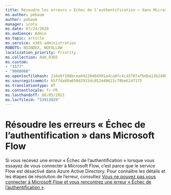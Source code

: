 ```yaml
---
title: Résoudre les erreurs « Échec de l’authentification » dans Microsoft Flow
ms.author: pebaum
author: pebaum
manager: scotv
ms.date: 07/24/2020
ms.audience: Admin
ms.topic: article
ms.service: o365-administration
ROBOTS: NOINDEX, NOFOLLOW
localization_priority: Priority
ms.collection: Adm_O365
ms.custom:
- "1577"
- "9000088"
ms.openlocfilehash: 216e8f108bcea04220484991a4ca8fc4cd3707afbdba13b248b44296064a5159
ms.sourcegitcommit: b5f7da89a650d2915dc652449623c78be6247175
ms.translationtype: HT
ms.contentlocale: fr-FR
ms.lasthandoff: 08/05/2021
ms.locfileid: "53913929"
---
```

# <a name="fix-authentication-failed-errors-in-microsoft-flow"></a>Résoudre les erreurs « Échec de l’authentification » dans Microsoft Flow

Si vous recevez une erreur « Échec de l’authentification » lorsque vous essayez de vous connecter à Microsoft Flow, c’est parce que le service Flow est désactivé dans Azure Active Directory. Pour connaître les détails et les étapes de résolution de l’erreur, consultez [Vous ne pouvez pas vous connecter à Microsoft Flow et vous rencontrez une erreur « Échec de l’authentification »](https://support.microsoft.com/help/4316891).